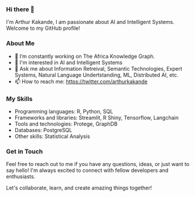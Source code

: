 ### Hi there 👋

<!--
**ArthurKakande/ArthurKakande** is a ✨ _special_ ✨ repository because its `README.md` (this file) appears on your GitHub profile.

Here are some ideas to get you started:

- 🔭 I’m currently working on ...
- 🌱 I’m currently learning ...
- 👯 I’m looking to collaborate on ...
- 🤔 I’m looking for help with ...
- 💬 Ask me about ...
- 📫 How to reach me: ...
- 😄 Pronouns: ...
- ⚡ Fun fact: ...
-->

I'm Arthur Kakande, I am passionate about AI and Intelligent Systems. Welcome to my GitHub profile!

### About Me

- 🔭 I’m constantly working on The Africa Knowledge Graph.
- 🌟 I'm interested in AI and Intelligent Systems
- 💬 Ask me about Information Retreival, Semantic Technologies, Expert Systems, Natural Language Undertstanding, ML, Distributed AI, etc.
- 📫 How to reach me: https://twitter.com/arthurkakande

### My Skills

- Programming languages: R, Python, SQL
- Frameworks and libraries: Streamlit, R Shiny, Tensorflow, Langchain
- Tools and technologies: Protege, GraphDB
- Databases: PostgreSQL
- Other skills: Statistical Analysis

<!--
- 🌱 I’m currently [Your Current Focus/Interest]
- 💼 [Your Current Job/Occupation]

### My Projects

- [Project 1](link): Brief description of the project.
- [Project 2](link): Brief description of the project.
- [Project 3](link): Brief description of the project.

### Open Source Contributions

- [Contribution 1](link): Description of the contribution.
- [Contribution 2](link): Description of the contribution.
- [Contribution 3](link): Description of the contribution.

You can connect with me on [LinkedIn](your-linkedin-profile) and check out my personal website at [your-website.com](your-website-url).

-->

### Get in Touch

Feel free to reach out to me if you have any questions, ideas, or just want to say hello! I'm always excited to connect with fellow developers and enthusiasts.

Let's collaborate, learn, and create amazing things together!

